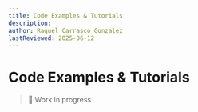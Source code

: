 ```yaml
---
title: Code Examples & Tutorials
description: 
author: Raquel Carrasco Gonzalez
lastReviewed: 2025-06-12
---
```


# Code Examples & Tutorials
> 🚧 Work in progress


<!-- * [7 · Code Examples & Tutorials](7-examples/README.md)
    * [Integration Examples](7-examples/integration-examples.md)
    * [Use‑Case Tutorials](7-examples/use-case-tutorials.md)
    * [Samples Repository](7-examples/samples-repo.md) -->
